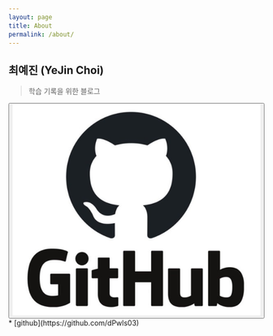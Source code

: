 ```yaml
---
layout: page
title: About
permalink: /about/
---
```

## 최예진 (YeJin Choi)
> 학습 기록을 위한 블로그

<button type="button">
  <img src="/public/img/github.png" alt="GitHub" onclick="https://github.com/dPwls03" >
</button>
* [github](https://github.com/dPwls03)
